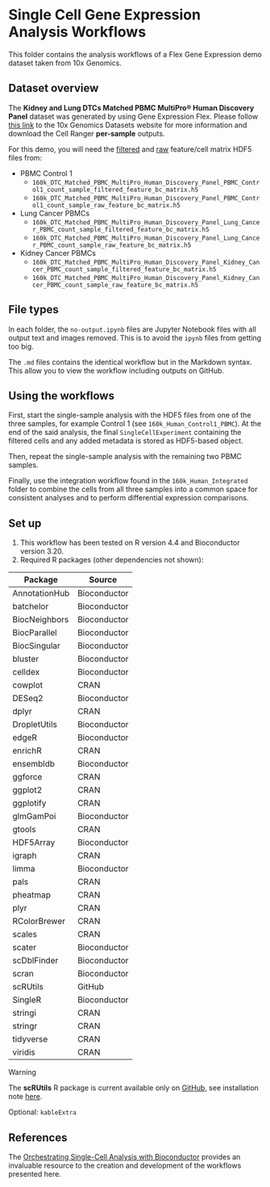 # Single Cell Gene Expression Analysis Workflows

This folder contains the analysis workflows of a Flex Gene Expression demo dataset taken from 10x Genomics.

## Dataset overview

The **Kidney and Lung DTCs Matched PBMC MultiPro® Human Discovery Panel** dataset was generated by using Gene Expression Flex. 
Please follow [this link](https://www.10xgenomics.com/datasets/160k_DTC_Matched_PBMC_MultiPro_Human_Discovery_Panel) 
to the 10x Genomics Datasets website for more information and download the Cell Ranger **per-sample** outputs.

For this demo, you will need the <ins>filtered</ins> and <ins>raw</ins> feature/cell matrix HDF5 files from:
- PBMC Control 1
  -  `160k_DTC_Matched_PBMC_MultiPro_Human_Discovery_Panel_PBMC_Control1_count_sample_filtered_feature_bc_matrix.h5`
  -  `160k_DTC_Matched_PBMC_MultiPro_Human_Discovery_Panel_PBMC_Control1_count_sample_raw_feature_bc_matrix.h5`
- Lung Cancer PBMCs
  - `160k_DTC_Matched_PBMC_MultiPro_Human_Discovery_Panel_Lung_Cancer_PBMC_count_sample_filtered_feature_bc_matrix.h5`
  - `160k_DTC_Matched_PBMC_MultiPro_Human_Discovery_Panel_Lung_Cancer_PBMC_count_sample_raw_feature_bc_matrix.h5`
- Kidney Cancer PBMCs
  - `160k_DTC_Matched_PBMC_MultiPro_Human_Discovery_Panel_Kidney_Cancer_PBMC_count_sample_filtered_feature_bc_matrix.h5`
  - `160k_DTC_Matched_PBMC_MultiPro_Human_Discovery_Panel_Kidney_Cancer_PBMC_count_sample_raw_feature_bc_matrix.h5`

## File types

In each folder, the `no-output.ipynb` files are Jupyter Notebook files with all output text and images removed. 
This is to avoid the `ipynb` files from getting too big.

The `.md` files contains the identical workflow but in the Markdown syntax. 
This allow you to view the workflow including outputs on GitHub.

## Using the workflows

First, start the single-sample analysis with the HDF5 files from one of the three samples, for example Control 1 (see `160k_Human_Control1_PBMC`). 
At the end of the said analysis, the final `SingleCellExperiment` containing the filtered cells and any added metadata is stored as HDF5-based object.

Then, repeat the single-sample analysis with the remaining two PBMC samples.

Finally, use the integration workflow found in the `160k_Human_Integrated` folder 
to combine the cells from all three samples into a common space for consistent analyses 
and to perform differential expression comparisons.

## Set up

1. This workflow has been tested on R version 4.4 and Bioconductor version 3.20.
2. Required R packages (other dependencies not shown):

| Package | Source |
| --- | --- |
|	AnnotationHub	|	Bioconductor	|
|	batchelor	|	Bioconductor	|
|	BiocNeighbors	|	Bioconductor	|
|	BiocParallel	|	Bioconductor	|
|	BiocSingular	|	Bioconductor	|
|	bluster	|	Bioconductor	|
|	celldex	|	Bioconductor	|
|	cowplot	|	CRAN	|
|	DESeq2	|	Bioconductor	|
|	dplyr	|	CRAN	|
|	DropletUtils	|	Bioconductor	|
|	edgeR	|	Bioconductor	|
|	enrichR	|	CRAN	|
|	ensembldb	|	Bioconductor	|
|	ggforce	|	CRAN	|
|	ggplot2	|	CRAN	|
|	ggplotify	|	CRAN	|
|	glmGamPoi	|	Bioconductor	|
|	gtools	|	CRAN	|
|	HDF5Array	|	Bioconductor	|
|	igraph	|	CRAN	|
|	limma	|	Bioconductor	|
|	pals	|	CRAN	|
|	pheatmap	|	CRAN	|
|	plyr	|	CRAN	|
|	RColorBrewer	|	CRAN	|
|	scales	|	CRAN	|
|	scater	|	Bioconductor	|
|	scDblFinder	|	Bioconductor	|
|	scran	|	Bioconductor	|
|	scRUtils	|	GitHub	|
|	SingleR	|	Bioconductor	|
|	stringi	|	CRAN	|
|	stringr	|	CRAN	|
|	tidyverse	|	CRAN	|
|	viridis	|	CRAN	|

> [!WARNING]
> The **scRUtils** R package is current available only on [GitHub](https://github.com/ycl6/scRUtils), 
> see installation note [here](https://github.com/ycl6/scRUtils?tab=readme-ov-file#installation).

Optional: `kableExtra`

## References

The [Orchestrating Single-Cell Analysis with Bioconductor](https://bioconductor.org/books/3.20/OSCA/) 
provides an invaluable resource to the creation and development of the workflows presented here.
